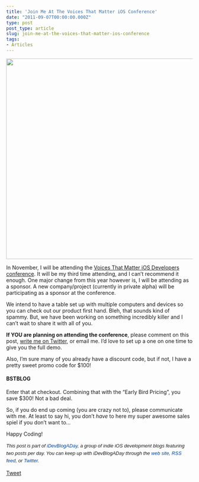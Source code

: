 ```yaml
---
title: 'Join Me At The Voices That Matter iOS Conference'
date: "2011-09-07T00:00:00.000Z"
type: post 
post_type: article
slug: join-me-at-the-voices-that-matter-ios-conference
tags: 
- Articles
---
```

<img width="540" src="http://ios2011.voicesthatmatter.com/attachments/0002/0659/topright.gif" />

In November, I will be attending the [Voices That Matter iOS Developers conference][1]. It will be my third time attending, and I can&#8217;t recommend it enough. One major change from this year however is, I will be attending as a sponsor. A new company/project (currently in private alpha) will be participating as a sponsor at the conference.

We intend to have a table set up with multiple computers and devices so you can check out our product first hand. Bleh, that sounds kind of spammy. But, we have been working on something incredibly killer and I can&#8217;t wait to share it with all of you.

**If YOU are planning on attending the conference**, please comment on this post, [write me on Twitter][2], or email me. I&#8217;d love to set up a one on one time to give you the full demo.

Also, I&#8217;m sure many of you already have a discount code, but if not, I have a pretty sweet promo code for $100!

#### BSTBLOG

Enter that at checkout. Combining that with the &#8220;Early Bird Pricing&#8221;, you save $300! Not a bad deal.

So, if you do end up coming (you are crazy not to), please communicate with me. At least to say hi, you don&#8217;t *have* to here my super awesome sales spiel if you don&#8217;t want to&#8230;

Happy Coding!

<span style="font-family: ‘Lucida Grande’;"><strong><span style="font-weight: normal;"><span style="font-family: arial, verdana, tahoma, sans-serif; font-size: 13px; line-height: 20px;"><em>﻿﻿This post is part of <a style="text-decoration: none; color: #004199; padding: 0px; margin: 0px;" href="http://idevblogaday.com/">iDevBlogADay</a>, a group of indie iOS development blogs featuring two posts per day. You can keep up with iDevBlogADay through the <a style="text-decoration: none; color: #004199; padding: 0px; margin: 0px;" href="http://idevblogaday.com/">web site</a>, <a style="text-decoration: none; color: #004199; padding: 0px; margin: 0px;" href="http://feeds.feedburner.com/idevblogaday">RSS feed</a>, or <a style="text-decoration: none; color: #004199; padding: 0px; margin: 0px;" href="http://twitter.com/#search?q=%23idevblogaday">Twitter</a>.</em></span></span></strong></span>

<div style="">
  <a href="http://twitter.com/share" class="twitter-share-button" data-count="horizontal" data-text="Join Me At The Voices That Matter iOS Conference" data-url="http://brandontreb.com/join-me-at-the-voices-that-matter-ios-conference"  data-via="brandontreb" data-related="brandontreb:">Tweet</a>
</div>

 [1]: http://ios2011.voicesthatmatter.com/
 [2]: http://twitter.com/brandontreb
